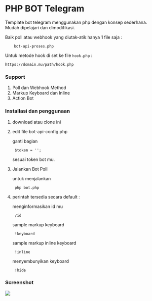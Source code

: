 # PHP BOT Telegram

Template bot telegram menggunakan php dengan konsep sederhana. Mudah dipelajari dan dimodifikasi.

Baik poll atau webhook yang diutak-atik hanya 1 file saja :
    
    	bot-api-proses.php

Untuk metode hook di set ke file `hook.php` :
	
	https://domain.mu/path/hook.php

### Support

1. Poll dan Webhook Method
2. Markup Keyboard dan Inline
3. Action Bot


### Installasi dan penggunaan

1. download atau clone ini

2. edit file bot-api-config.php

	ganti bagian
	
		$token = ''; 
	
	sesuai token bot mu.
	

3. Jalankan Bot Poll 

	untuk menjalankan
	
		php bot.php

4. perintah tersedia secara default :

	menginformasikan id mu

		/id

	sample markup keyboard

		!keyboard

	sample markup inline keyboard

		!inline

	menyembunyikan keyboard 

		!hide

### Screenshot

<img src="https://cdn.img42.com/3437b529d7a5a8868fd2d0f76b7b3a32.png" />
